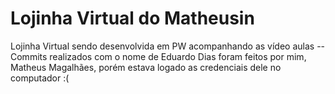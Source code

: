 # Lojinha Virtual do Matheusin
Lojinha Virtual sendo desenvolvida em PW acompanhando as vídeo aulas
-- Commits realizados com o nome de Eduardo Dias foram feitos por mim, Matheus Magalhães, porém estava logado as credenciais dele no computador :(